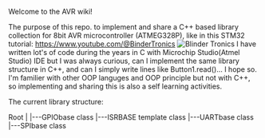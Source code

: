 Welcome to the AVR wiki!

The purpose of this repo. to implement and share a C++ based library collection for 8bit AVR microcontroller (ATMEG328P), like in this STM32 tutorial: 
https://www.youtube.com/@BinderTronics 
![Blinder Tronics](https://github.com/czagaadam/AVR/assets/168843740/114b1e23-fb55-4a1d-800c-d7a991865da5)
I have written lot's of code during the years in C with Microchip Studio(Atmel Studio) IDE but I was always curious, can I implement the same library structure in C++, and can I simply write lines like Button1.read()... I hope so.
I'm familier with other OOP languges and OOP principle but not with C++, so implementing and sharing this is also a self learning activities.

The current library structure:

Root
|
|---GPIObase class
|---ISRBASE template class
|---UARTbase class
|---SPIbase class
